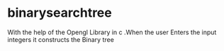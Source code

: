 # binarysearchtree

With the help of the Opengl Library in c .When the user Enters the input integers it constructs the Binary tree

